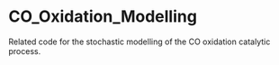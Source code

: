 # CO_Oxidation_Modelling
Related code for the stochastic modelling of the CO oxidation catalytic process.
